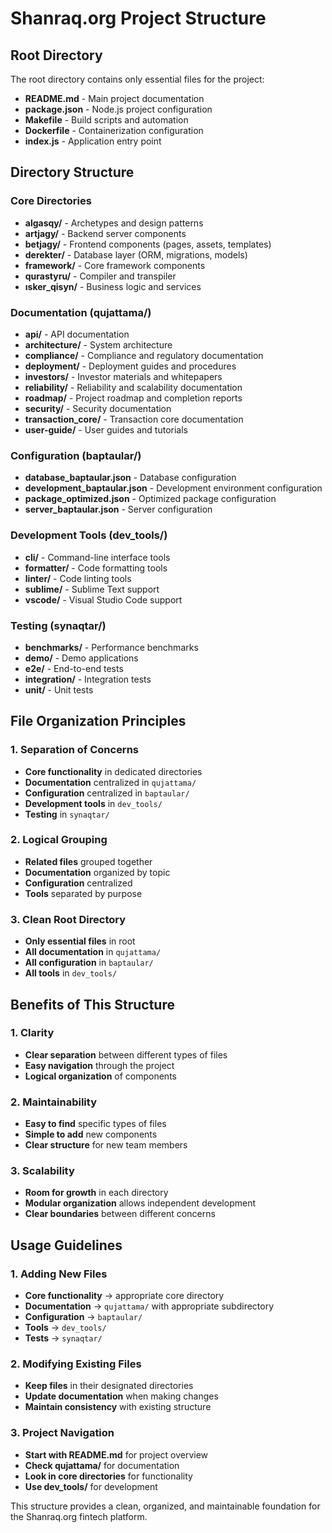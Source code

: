 # Shanraq.org Project Structure

## Root Directory
The root directory contains only essential files for the project:

- **README.md** - Main project documentation
- **package.json** - Node.js project configuration
- **Makefile** - Build scripts and automation
- **Dockerfile** - Containerization configuration
- **index.js** - Application entry point

## Directory Structure

### Core Directories
- **algasqy/** - Archetypes and design patterns
- **artjagy/** - Backend server components
- **betjagy/** - Frontend components (pages, assets, templates)
- **derekter/** - Database layer (ORM, migrations, models)
- **framework/** - Core framework components
- **qurastyru/** - Compiler and transpiler
- **ısker_qisyn/** - Business logic and services

### Documentation (qujattama/)
- **api/** - API documentation
- **architecture/** - System architecture
- **compliance/** - Compliance and regulatory documentation
- **deployment/** - Deployment guides and procedures
- **investors/** - Investor materials and whitepapers
- **reliability/** - Reliability and scalability documentation
- **roadmap/** - Project roadmap and completion reports
- **security/** - Security documentation
- **transaction_core/** - Transaction core documentation
- **user-guide/** - User guides and tutorials

### Configuration (baptaular/)
- **database_baptaular.json** - Database configuration
- **development_baptaular.json** - Development environment configuration
- **package_optimized.json** - Optimized package configuration
- **server_baptaular.json** - Server configuration

### Development Tools (dev_tools/)
- **cli/** - Command-line interface tools
- **formatter/** - Code formatting tools
- **linter/** - Code linting tools
- **sublime/** - Sublime Text support
- **vscode/** - Visual Studio Code support

### Testing (synaqtar/)
- **benchmarks/** - Performance benchmarks
- **demo/** - Demo applications
- **e2e/** - End-to-end tests
- **integration/** - Integration tests
- **unit/** - Unit tests

## File Organization Principles

### 1. Separation of Concerns
- **Core functionality** in dedicated directories
- **Documentation** centralized in `qujattama/`
- **Configuration** centralized in `baptaular/`
- **Development tools** in `dev_tools/`
- **Testing** in `synaqtar/`

### 2. Logical Grouping
- **Related files** grouped together
- **Documentation** organized by topic
- **Configuration** centralized
- **Tools** separated by purpose

### 3. Clean Root Directory
- **Only essential files** in root
- **All documentation** in `qujattama/`
- **All configuration** in `baptaular/`
- **All tools** in `dev_tools/`

## Benefits of This Structure

### 1. Clarity
- **Clear separation** between different types of files
- **Easy navigation** through the project
- **Logical organization** of components

### 2. Maintainability
- **Easy to find** specific types of files
- **Simple to add** new components
- **Clear structure** for new team members

### 3. Scalability
- **Room for growth** in each directory
- **Modular organization** allows independent development
- **Clear boundaries** between different concerns

## Usage Guidelines

### 1. Adding New Files
- **Core functionality** → appropriate core directory
- **Documentation** → `qujattama/` with appropriate subdirectory
- **Configuration** → `baptaular/`
- **Tools** → `dev_tools/`
- **Tests** → `synaqtar/`

### 2. Modifying Existing Files
- **Keep files** in their designated directories
- **Update documentation** when making changes
- **Maintain consistency** with existing structure

### 3. Project Navigation
- **Start with README.md** for project overview
- **Check qujattama/** for documentation
- **Look in core directories** for functionality
- **Use dev_tools/** for development

This structure provides a clean, organized, and maintainable foundation for the Shanraq.org fintech platform.
